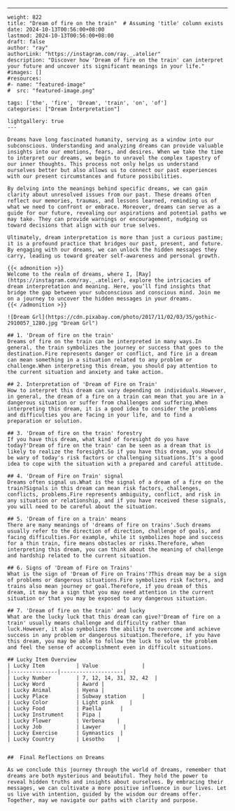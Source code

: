 ---
    weight: 822
    title: "Dream of fire on the train"  # Assuming 'title' column exists
    date: 2024-10-13T00:56:00+08:00
    lastmod: 2024-10-13T00:56:00+08:00
    draft: false
    author: "ray"
    authorLink: "https://instagram.com/ray._.atelier"
    description: "Discover how 'Dream of fire on the train' can interpret your future and uncover its significant meanings in your life."
    #images: []
    #resources:
    #- name: "featured-image"
    #  src: "featured-image.png"
    
    tags: ['the', 'fire', 'Dream', 'train', 'on', 'of']
    categories: ["Dream Interpretation"]
    
    lightgallery: true
    ---
    
    Dreams have long fascinated humanity, serving as a window into our subconscious. Understanding and analyzing dreams can provide valuable insights into our emotions, fears, and desires. When we take the time to interpret our dreams, we begin to unravel the complex tapestry of our inner thoughts. This process not only helps us understand ourselves better but also allows us to connect our past experiences with our present circumstances and future possibilities.
    
    By delving into the meanings behind specific dreams, we can gain clarity about unresolved issues from our past. These dreams often reflect our memories, traumas, and lessons learned, reminding us of what we need to confront or embrace. Moreover, dreams can serve as a guide for our future, revealing our aspirations and potential paths we may take. They can provide warnings or encouragement, nudging us toward decisions that align with our true selves.
    
    Ultimately, dream interpretation is more than just a curious pastime; it is a profound practice that bridges our past, present, and future. By engaging with our dreams, we can unlock the hidden messages they carry, leading us toward greater self-awareness and personal growth.
    
    {{< admonition >}}
    Welcome to the realm of dreams, where I, [Ray](https://instagram.com/ray._.atelier), explore the intricacies of dream interpretation and meaning. Here, you’ll find insights that bridge the gap between your subconscious and conscious mind. Join me on a journey to uncover the hidden messages in your dreams.
    {{< /admonition >}}
    
    ![Dream Grl](https://cdn.pixabay.com/photo/2017/11/02/03/35/gothic-2910057_1280.jpg "Dream Grl")
    
    ## 1. 'Dream of fire on the train'
    Dreams of fire on the train can be interpreted in many ways.In general, the train symbolizes the journey or success that goes to the destination.Fire represents danger or conflict, and fire in a dream can mean something in a situation related to any problem or challenge.When interpreting this dream, you should pay attention to the current situation and anxiety and take action.
    
    ## 2. Interpretation of 'Dream of Fire on Train'
    How to interpret this dream can vary depending on individuals.However, in general, the dream of a fire on a train can mean that you are in a dangerous situation or suffer from challenges and suffering.When interpreting this dream, it is a good idea to consider the problems and difficulties you are facing in your life, and to find a preparation or solution.
    
    ## 3. 'Dream of fire on the train' forestry
    If you have this dream, what kind of foresight do you have today?'Dream of fire on the train' can be seen as a dream that is likely to realize the foresight.So if you have this dream, you should be wary of today's risk factors or challenging situations.It's a good idea to cope with the situation with a prepared and careful attitude.
    
    ## 4. 'Dream of Fire on Train' signal
    Dreams often signal us.What is the signal of a dream of a fire on the train?Signals in this dream can mean risk factors, challenges, conflicts, problems.Fire represents ambiguity, conflict, and risk in any situation or relationship, and if you have received these signals, you will need to be careful about the situation.
    
    ## 5. 'Dream of fire on a train' means
    There are many meanings of 'dreams of fire on trains'.Such dreams usually refer to the direction of direction, challenge of goals, and facing difficulties.For example, while it symbolizes hope and success for a thin train, fire means obstacles or risks.Therefore, when interpreting this dream, you can think about the meaning of challenge and hardship related to the current situation.
    
    ## 6. Signs of 'Dream of Fire on Trains'
    What is the sign of 'Dream of Fire on Trains'?This dream may be a sign of problems or dangerous situations.Fire symbolizes risk factors, and trains also mean journey or goal.Therefore, if you dream of this dream, it may be a sign that you may need attention in the current situation or that you may be exposed to any dangerous situation.
    
    ## 7. 'Dream of fire on the train' and lucky
    What are the lucky luck that this dream can give?'Dream of fire on a train' usually means challenge and difficulty rather than luck.However, it also symbolizes the ability to overcome and achieve success in any problem or dangerous situation.Therefore, if you have this dream, you may be able to follow the luck to solve the problem and feel the sense of accomplishment even in difficult situations.
    
    ## Lucky Item Overview
    | Lucky Item          | Value              |
    |---------------|--------------------|
    | Lucky Number        | 7, 12, 14, 31, 32, 42  |
    | Lucky Word          | Award |
    | Lucky Animal        | Hyena |
    | Lucky Place         | Subway station     |
    | Lucky Color         | Light pink     |
    | Lucky Food          | Paella      |
    | Lucky Instrument    | Pipa |
    | Lucky Flower        | Verbena    |
    | Lucky Job           | Lawyer       |
    | Lucky Exercise      | Gymnastics  |
    | Lucky Country       | Lesotho    |
    
    
    ##  Final Reflections on Dreams
    
    As we conclude this journey through the world of dreams, remember that dreams are both mysterious and beautiful. They hold the power to reveal hidden truths and insights about ourselves. By embracing their messages, we can cultivate a more positive influence in our lives. Let us live with intention, guided by the wisdom our dreams offer. Together, may we navigate our paths with clarity and purpose.
    